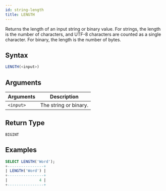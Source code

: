```yaml
---
id: string-length
title: LENGTH
---
```


Returns the length of an input string or binary value. For strings, the length is the number of characters, and UTF-8 characters are counted as a single character. For binary, the length is the number of bytes.

## Syntax

```sql
LENGTH(<input>)
```

## Arguments

| Arguments | Description |
|-----------|-------------|
| `<input>`   | The string or binary. |

## Return Type

`BIGINT`

## Examples

```sql
SELECT LENGTH('Word');
+----------------+
| LENGTH('Word') |
+----------------+
|              4 |
+----------------+
```
